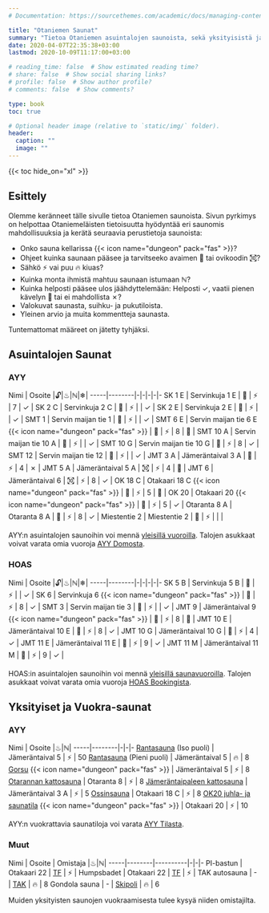 ```yaml
---
# Documentation: https://sourcethemes.com/academic/docs/managing-content/

title: "Otaniemen Saunat"
summary: "Tietoa Otaniemen asuintalojen saunoista, sekä yksityisistä ja vuokra-saunoista."
date: 2020-04-07T22:35:38+03:00
lastmod: 2020-10-09T11:17:00+03:00

# reading_time: false  # Show estimated reading time?
# share: false  # Show social sharing links?
# profile: false  # Show author profile?
# comments: false  # Show comments?

type: book
toc: true

# Optional header image (relative to `static/img/` folder).
header:
  caption: ""
  image: ""
---
```


{{< toc hide_on="xl" >}}

## Esittely
Olemme keränneet tälle sivulle tietoa Otaniemen saunoista. Sivun pyrkimys on helpottaa Otaniemeläisten tietoisuutta hyödyntää eri saunomis mahdollisuuksia ja kerätä seuraavia perustietoja saunoista:

- Onko sauna kellarissa {{< icon name="dungeon" pack="fas" >}}?
- Ohjeet kuinka saunaan pääsee ja tarvitseeko avaimen 🔑 tai ovikoodin ㉈?
- Sähkö ⚡ vai puu 🔥 kiuas?
- Kuinka monta ihmistä mahtuu saunaan istumaan ℕ?
- Kuinka helposti pääsee ulos jäähdyttelemään: Helposti ✓, vaatii pienen kävelyn 👣 tai ei mahdollista ✗?
- Valokuvat saunasta, suihku- ja pukutiloista.
- Yleinen arvio ja muita kommentteja saunasta.

Tuntemattomat määreet on jätetty tyhjäksi.

## Asuintalojen Saunat
### AYY
Nimi | Osoite |🔓|♨|ℕ|❄|
-----|--------|-|-|-|-|-
SK 1 E | Servinkuja 1 E | 🔑 | ⚡ | 7 | ✓ |
SK 2 C | Servinkuja 2 C | 🔑 | ⚡ | | ✓ |
SK 2 E | Servinkuja 2 E | 🔑 | ⚡ | | ✓ |
SMT 1 | Servin maijan tie 1 | 🔑 | ⚡ | | ✓ |
SMT 6 E | Servin maijan tie 6 E {{< icon name="dungeon" pack="fas" >}} | 🔑 | ⚡ | 8 | 👣 |
SMT 10 A | Servin maijan tie 10 A | 🔑 | ⚡ | | ✓ |
SMT 10 G | Servin maijan tie 10 G | 🔑 | ⚡ | 8 | ✓ |
SMT 12 | Servin maijan tie 12 | 🔑 | ⚡ | | ✓ |
JMT 3 A | Jämeräntaival 3 A | 🔑 | ⚡ | 4 | ✗ |
JMT 5 A | Jämeräntaival 5 A | ㉈ | ⚡ | 4 | 👣 |
JMT 6 | Jämeräntaival 6 | ㉈ | ⚡ | 8 | ✓ |
OK 18 C | Otakaari 18 C {{< icon name="dungeon" pack="fas" >}} | 🔑 | ⚡ | 5 | 👣 |
OK 20 | Otakaari 20 {{< icon name="dungeon" pack="fas" >}} | 🔑 | ⚡ | 5 | ✓ |
Otaranta 8 A | Otaranta 8 A | 🔑 | ⚡ | 8 | ✓ |
Miestentie 2 | Miestentie 2 | 🔑 | ⚡ | | |

AYY:n asuintalojen saunoihin voi mennä [yleisillä vuoroilla](https://calendar.google.com/calendar/embed?src=jpv0nr25o8389bl3mao4q3hb9s%40group.calendar.google.com). Talojen asukkaat voivat varata omia vuoroja [AYY Domosta](https://domo.ayy.fi/buildings).

### HOAS
Nimi | Osoite |🔓|♨|ℕ|❄|
-----|--------|-|-|-|-|-
SK 5 B | Servinkuja 5 B | 🔑 | ⚡ |  | ✓ |
SK 6 | Servinkuja 6 {{< icon name="dungeon" pack="fas" >}} | 🔑 | ⚡ | 8 | ✓ |
SMT 3 | Servin maijan tie 3 | 🔑 | ⚡ |  | ✓ |
JMT 9 | Jämeräntaival 9 {{< icon name="dungeon" pack="fas" >}} | 🔑 | ⚡ | 8 | 👣 |
JMT 10 E | Jämeräntaival 10 E | 🔑 | ⚡ | 8 | ✓ |
JMT 10 G | Jämeräntaival 10 G | 🔑 | ⚡ | 4 | ✓ |
JMT 11 E | Jämeräntaival 11 E | 🔑 | ⚡ | 9 | ✓ |
JMT 11 M | Jämeräntaival 11 M | 🔑 | ⚡ | 9 | ✓ |

HOAS:in asuintalojen saunoihin voi mennä [yleisillä saunavuoroilla](https://calendar.google.com/calendar/embed?src=jpv0nr25o8389bl3mao4q3hb9s%40group.calendar.google.com). Talojen asukkaat voivat varata omia vuoroja [HOAS Bookingista](https://booking.hoas.fi/).

## Yksityiset ja Vuokra-saunat
### AYY
Nimi | Osoite |♨|ℕ|
-----|--------|-|-|-
[Rantasauna](https://www.ayy.fi/fi/rantasauna) (Iso puoli) | Jämeräntaival 5 | ⚡ | 50
[Rantasauna](https://www.ayy.fi/fi/rantasauna) (Pieni puoli) | Jämeräntaival 5 | 🔥 | 8
[Gorsu](https://www.ayy.fi/fi/gorsu) {{< icon name="dungeon" pack="fas" >}} | Jämeräntaival 5 | ⚡ | 8
[Otarannan kattosauna](https://www.ayy.fi/fi/otarannan-kattosauna) | Otaranta 8 | ⚡ | 8
[Jämeräntaipaleen kattosauna](https://www.ayy.fi/fi/jamerantaipaleen-kattosauna) | Jämeräntaival 3 A | ⚡ | 5
[Ossinsauna](https://www.ayy.fi/fi/ossinsauna) | Otakaari 18 C | ⚡ | 8
[OK20 juhla- ja saunatila](https://www.ayy.fi/fi/ok20-juhla-ja-saunatila) {{< icon name="dungeon" pack="fas" >}} | Otakaari 20 | ⚡ | 10

AYY:n vuokrattavia saunatiloja voi varata [AYY Tilasta](https://tila.ayy.fi/).

### Muut
Nimi | Osoite | Omistaja |♨|ℕ|
-----|--------|----------|-|-|-
PI-bastun | Otakaari 22 | [TF](https://www.teknologforeningen.fi/?lang=en) | ⚡ |
Humpsbadet | Otakaari 22 | [TF](https://www.teknologforeningen.fi/?lang=en) | ⚡ |
TAK autosauna | - | [TAK](https://tak.ayy.fi/tak/index.php?page=autosauna) | 🔥 | 8
Gondola sauna | - | [Skipoli](https://www.skipoli.fi/en/member-benefits/suomi-gondolisauna/) | 🔥 | 6

Muiden yksityisten saunojen vuokraamisesta tulee kysyä niiden omistajilta.
